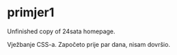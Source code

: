# primjer1
Unfinished copy of 24sata homepage.

Vježbanje CSS-a. Započeto prije par dana, nisam dovršio.
